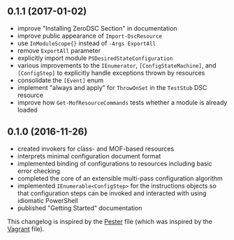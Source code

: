 ## 0.1.1 (2017-01-02)
 - improve "Installing ZeroDSC Section" in documentation
 - improve public appearance of `Import-DscResource`
 - use `InModuleScope{}` instead of `-Args ExportAll`
 - remove `ExportAll` parameter
 - explicitly import module `PSDesiredStateConfiguration`
 - various improvements to the `IEnumerator`, `[ConfigStateMachine]`, and `[ConfigStep]` to explicitly handle exceptions thrown by resources
 - consolidate the `[Event]` enum
 - implement "always and apply" for `ThrowOnSet` in the `TestStub` DSC resource
 - improve how `Get-MofResourceCommands` tests whether a module is already loaded

## 0.1.0 (2016-11-26)
 - created invokers for class- and MOF-based resources
 - interprets minimal configuration document format
 - implemented binding of configurations to resources including basic error checking
 - completed the core of an extensible multi-pass configuration algorithm
 - implemented `IEnumerable<ConfigStep>` for the instructions objects so that configuration steps can be invoked and interacted with using idiomatic PowerShell
 - published "Getting Started" documentation

This changelog is inspired by the 
[Pester](https://github.com/pester/Pester/blob/master/CHANGELOG.md) file 
(which was inspired by the
[Vagrant](https://github.com/mitchellh/vagrant/blob/master/CHANGELOG.md) 
file).
